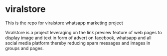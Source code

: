 # viralstore
This is the repo for viralstore whatsapp marketing project

Viralstore is a project leveraging on the link preview feature of web pages to display image and text in form of advert on facebook, whatsapp and all social media platform thereby reducing spam messages and images in groups and pages.
